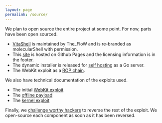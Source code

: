 ```yaml
---
layout: page
permalink: /source/
---
```


We plan to open source the entire project at some point. For now, parts have been open sourced.

  * [VitaShell](https://github.com/TheOfficialFloW/VitaShell) is maintained by The_FloW and is re-branded as molecularShell with permission.
  * This [site](https://github.com/henkaku/henkaku.github.io) is hosted on Github Pages and the licensing information is in the footer.
  * The dynamic installer is released for [self hosting](https://github.com/henkaku/henkaku/releases/latest) as a Go server.
  * The WebKit exploit as a [ROP chain](https://github.com/henkaku/henkaku/tree/stage-2).

We also have technical documentation of the exploits used.

  * The initial [WebKit exploit](https://blog.xyz.is/2016/webkit-360.html)
  * The [offline payload](https://blog.xyz.is/2016/henkaku-offline-installer.html)
  * The [kernel exploit](https://blog.xyz.is/2016/vita-netps-ioctl.html)

Finally, we [challenge worthy hackers](http://yifan.lu/2016/08/05/henkaku-koth-challenge/) to reverse the rest of the exploit. We open-source each component as soon as it has been reversed.
